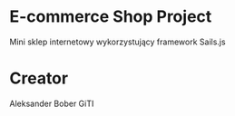 # E-commerce Shop Project

Mini sklep internetowy wykorzystujący framework Sails.js
 
# Creator

Aleksander Bober
GiTI


